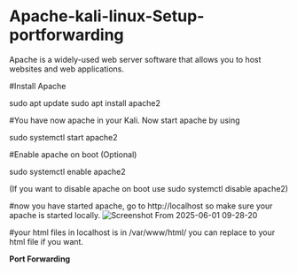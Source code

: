 # Apache-kali-linux-Setup-portforwarding
Apache is a widely-used web server software that allows you to host websites and web applications. 

#Install Apache

sudo apt update
sudo apt install apache2

#You have now apache in your Kali. Now start apache by using 

sudo systemctl start apache2

#Enable apache on boot (Optional)

sudo systemctl enable apache2

(If you want to disable apache on boot use sudo systemctl disable apache2)

#now you have started apache, go to http://localhost so make sure your apache is started locally.  ![Screenshot From 2025-06-01 09-28-20](https://github.com/user-attachments/assets/d3a31810-d838-4ad2-a325-dbbf6845c2ec)

#your html files in localhost is in /var/www/html/  you can replace to your html file if you want. 


**Port Forwarding**
#
